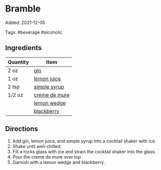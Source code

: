 # Bramble

Added: 2021-12-05

Tags: #beverage #alcoholic

## Ingredients

| Quantity | Item                                              |
| -------- | ------------------------------------------------- |
| 2 oz     | [gin](../_ingredients/gin.md)                     |
| 1 oz     | [lemon juice](../_ingredients/lemon-juice.md)     |
| 2 tsp    | [simple syrup](../_recipes/simple-syrup.md)       |
| 1/2 oz   | [creme de mure](../_ingredients/creme-de-mure.md) |
|          | [lemon wedge](../_ingredients/lemon.md)           |
|          | [blackberry](../_ingredients/blackberry.md)       |

## Directions

1. Add gin, lemon juice, and simple syrup into a cocktail shaker with ice.
2. Shake until well-chilled.
3. Fill a rocks glass with ice and strain the cocktail shaker into the glass.
4. Pour the creme de mure over top.
5. Garnish with a lemon wedge and blackberry.

